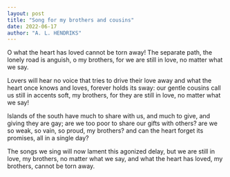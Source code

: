 ```yaml
---
layout: post
title: "Song for my brothers and cousins"
date: 2022-06-17
author: "A. L. HENDRIKS"
---
```


O what the heart has loved cannot be torn away!
The separate path, the lonely road is anguish, o my brothers,
for we are still in love, no matter what we say.

Lovers will hear no voice that tries to drive their love away
and what the heart once knows and loves, forever holds its sway:
our gentle cousins call us still in accents soft, my brothers,
for they are still in love, no matter what we say!

Islands of the south have much to share with us,
and much to give, and giving they are gay;
are we too poor to share our gifts with others?
are we so weak, so vain, so proud, my brothers?
and can the heart forget its promises, all in a single day?

The songs we sing will now lament this agonized delay,
but we are still in love, my brothers, no matter what we say,
and what the heart has loved, my brothers, cannot be torn away.
